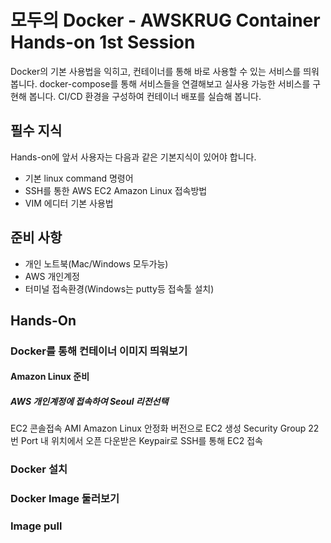 # 모두의 Docker - AWSKRUG Container Hands-on 1st Session
Docker의 기본 사용법을 익히고, 컨테이너를 통해 바로 사용할 수 있는 서비스를 띄워봅니다.
docker-compose를 통해 서비스들을 연결해보고 실사용 가능한 서비스를 구현해 봅니다.
CI/CD 환경을 구성하여 컨테이너 배포를 실습해 봅니다.

## 필수 지식
Hands-on에 앞서 사용자는 다음과 같은 기본지식이 있어야 합니다.
 - 기본 linux command 명령어
 - SSH를 통한 AWS EC2 Amazon Linux 접속방법
 - VIM 에디터 기본 사용법

## 준비 사항
 - 개인 노트북(Mac/Windows 모두가능)
 - AWS 개인계정
 - 터미널 접속환경(Windows는 putty등 접속툴 설치)
 
## Hands-On
### Docker를 통해 컨테이너 이미지 띄워보기
#### Amazon Linux 준비
##### AWS 개인계정에 접속하여 Seoul 리전선택
EC2 콘솔접속
AMI Amazon Linux 안정화 버전으로 EC2 생성
Security Group 22번 Port 내 위치에서 오픈
다운받은 Keypair로 SSH를 통해 EC2 접속

### Docker 설치

### Docker Image 둘러보기

### Image pull
